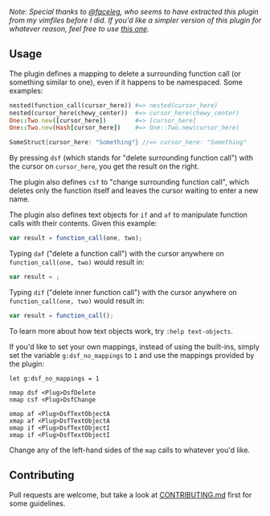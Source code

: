 *Note: Special thanks to [@faceleg](https://github.com/faceleg), who seems to
have extracted this plugin from my vimfiles before I did. If you'd like a
simpler version of this plugin for whatever reason, feel free to use [this
one](https://github.com/faceleg/delete-surrounding-function-call.vim).*

## Usage

The plugin defines a mapping to delete a surrounding function call (or something similar to one), even if it happens to be namespaced. Some examples:

``` ruby
nested(function_call(cursor_here)) #=> nested(cursor_here)
nested(cursor_here(chewy_center))  #=> cursor_here(chewy_center)
One::Two.new([cursor_here])        #=> [cursor_here]
One::Two.new(Hash[cursor_here])    #=> One::Two.new(cursor_here)
```

``` go
SomeStruct{cursor_here: "Something"} //=> cursor_here: "Something"
```

By pressing `dsf` (which stands for "delete surrounding function call") with the cursor on `cursor_here`, you get the result on the right.

The plugin also defines `csf` to "change surrounding function call", which deletes only the function itself and leaves the cursor waiting to enter a new name.

The plugin also defines text objects for `if` and `af` to manipulate function calls with their contents. Given this example:

``` javascript
var result = function_call(one, two);
```

Typing `daf` ("delete a function call") with the cursor anywhere on `function_call(one, two)` would result in:

``` javascript
var result = ;
```

Typing `dif` ("delete inner function call") with the cursor anywhere on `function_call(one, two)` would result in:

``` javascript
var result = function_call();
```

To learn more about how text objects work, try `:help text-objects`.

If you'd like to set your own mappings, instead of using the built-ins, simply set the variable `g:dsf_no_mappings` to `1` and use the <Plug> mappings provided by the plugin:


``` vim
let g:dsf_no_mappings = 1

nmap dsf <Plug>DsfDelete
nmap csf <Plug>DsfChange

omap af <Plug>DsfTextObjectA
xmap af <Plug>DsfTextObjectA
omap if <Plug>DsfTextObjectI
xmap if <Plug>DsfTextObjectI
```

Change any of the left-hand sides of the `map` calls to whatever you'd like.

## Contributing

Pull requests are welcome, but take a look at [CONTRIBUTING.md](https://github.com/AndrewRadev/dsf.vim/blob/master/CONTRIBUTING.md) first for some guidelines.

